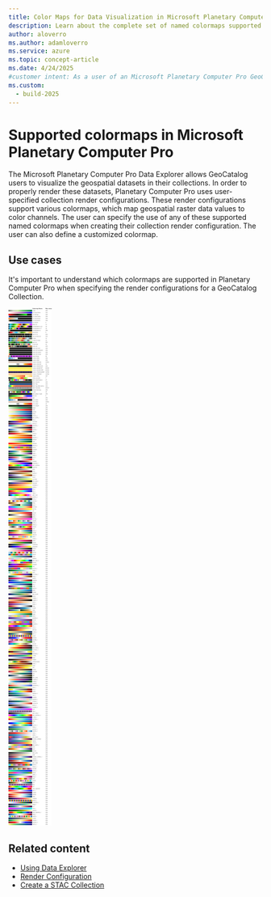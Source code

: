 ```yaml
---
title: Color Maps for Data Visualization in Microsoft Planetary Computer Pro
description: Learn about the complete set of named colormaps supported by the Data Explorer in Microsoft Planetary Computer Pro.
author: aloverro
ms.author: adamloverro
ms.service: azure
ms.topic: concept-article
ms.date: 4/24/2025
#customer intent: As a user of an Microsoft Planetary Computer Pro GeoCatalog, I want to understand which colormaps are supported so that I can setup the render configurations for my GeoCatalog STAC collection.
ms.custom:
  - build-2025
---
```


# Supported colormaps in Microsoft Planetary Computer Pro

The Microsoft Planetary Computer Pro Data Explorer allows GeoCatalog users to visualize the geospatial datasets in their collections. In order to properly render these datasets, Planetary Computer Pro uses user-specified collection render configurations. These render configurations support various colormaps, which map geospatial raster data values to color channels. The user can specify the use of any of these supported named colormaps when creating their collection render configuration. The user can also define a customized colormap.

## Use cases

It's important to understand which colormaps are supported in Planetary Computer Pro when specifying the render configurations for a GeoCatalog Collection.

[ ![All colormaps available in Microsoft Planetary Computer Pro.](media/colormaps.png) ](media/colormaps.png#lightbox)

## Related content

- [Using Data Explorer](./use-explorer.md)
- [Render Configuration](./render-configuration.md)
- [Create a STAC Collection](./create-stac-collection.md)
